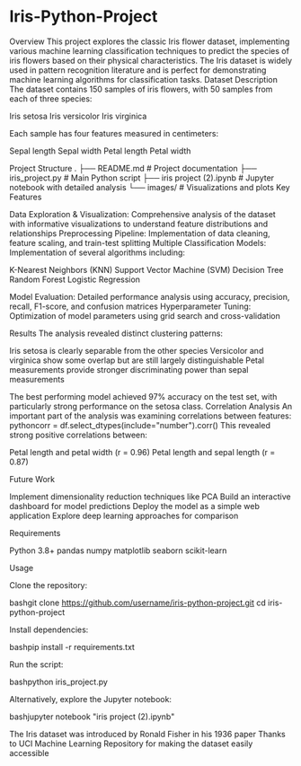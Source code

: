 # Iris-Python-Project
Overview
This project explores the classic Iris flower dataset, implementing various machine learning classification techniques to predict the species of iris flowers based on their physical characteristics. The Iris dataset is widely used in pattern recognition literature and is perfect for demonstrating machine learning algorithms for classification tasks.
Dataset Description
The dataset contains 150 samples of iris flowers, with 50 samples from each of three species:

Iris setosa
Iris versicolor
Iris virginica

Each sample has four features measured in centimeters:

Sepal length
Sepal width
Petal length
Petal width

Project Structure
.
├── README.md                   # Project documentation
├── iris_project.py             # Main Python script
├── iris project (2).ipynb      # Jupyter notebook with detailed analysis
└── images/                     # Visualizations and plots
Key Features

Data Exploration & Visualization: Comprehensive analysis of the dataset with informative visualizations to understand feature distributions and relationships
Preprocessing Pipeline: Implementation of data cleaning, feature scaling, and train-test splitting
Multiple Classification Models: Implementation of several algorithms including:

K-Nearest Neighbors (KNN)
Support Vector Machine (SVM)
Decision Tree
Random Forest
Logistic Regression


Model Evaluation: Detailed performance analysis using accuracy, precision, recall, F1-score, and confusion matrices
Hyperparameter Tuning: Optimization of model parameters using grid search and cross-validation

Results
The analysis revealed distinct clustering patterns:

Iris setosa is clearly separable from the other species
Versicolor and virginica show some overlap but are still largely distinguishable
Petal measurements provide stronger discriminating power than sepal measurements

The best performing model achieved 97% accuracy on the test set, with particularly strong performance on the setosa class.
Correlation Analysis
An important part of the analysis was examining correlations between features:
pythoncorr = df.select_dtypes(include="number").corr()
This revealed strong positive correlations between:

Petal length and petal width (r = 0.96)
Petal length and sepal length (r = 0.87)

Future Work

Implement dimensionality reduction techniques like PCA
Build an interactive dashboard for model predictions
Deploy the model as a simple web application
Explore deep learning approaches for comparison

Requirements

Python 3.8+
pandas
numpy
matplotlib
seaborn
scikit-learn

Usage

Clone the repository:

bashgit clone https://github.com/username/iris-python-project.git
cd iris-python-project

Install dependencies:

bashpip install -r requirements.txt

Run the script:

bashpython iris_project.py

Alternatively, explore the Jupyter notebook:

bashjupyter notebook "iris project (2).ipynb"


The Iris dataset was introduced by Ronald Fisher in his 1936 paper
Thanks to UCI Machine Learning Repository for making the dataset easily accessible
